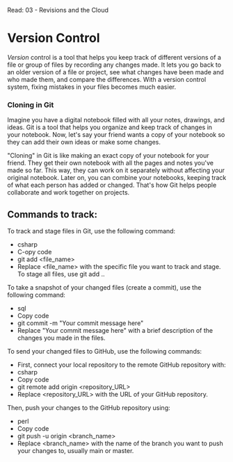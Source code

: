 Read: 03 - Revisions and the Cloud

# Version Control
*Version* control is a tool that helps you keep track of different versions of a file or group of files by recording any changes made. It lets you go back to an older version of a file or project, see what changes have been made and who made them, and compare the differences. With a version control system, fixing mistakes in your files becomes much easier.

### Cloning in Git
Imagine you have a digital notebook filled with all your notes, drawings, and ideas. Git is a tool that helps you organize and keep track of changes in your notebook. Now, let's say your friend wants a copy of your notebook so they can add their own ideas or make some changes.

"Cloning" in Git is like making an exact copy of your notebook for your friend. They get their own notebook with all the pages and notes you've made so far. This way, they can work on it separately without affecting your original notebook. Later on, you can combine your notebooks, keeping track of what each person has added or changed. That's how Git helps people collaborate and work together on projects.

## Commands to track:

To track and stage files in Git, use the following command:
* csharp
* C-opy code
* git add <file_name>
* Replace <file_name> with the specific file you want to track and stage. To stage all files, use git add ..

To take a snapshot of your changed files (create a commit), use the following command:
* sql
* Copy code
* git commit -m "Your commit message here"
* Replace "Your commit message here" with a brief description of the changes you made in the files.

To send your changed files to GitHub, use the following commands:
* First, connect your local repository to the remote GitHub repository with:
* csharp
* Copy code
* git remote add origin <repository_URL>
* Replace <repository_URL> with the URL of your GitHub repository.

Then, push your changes to the GitHub repository using:

* perl
* Copy code
* git push -u origin <branch_name>
* Replace <branch_name> with the name of the branch you want to push your changes to, usually main or master.

